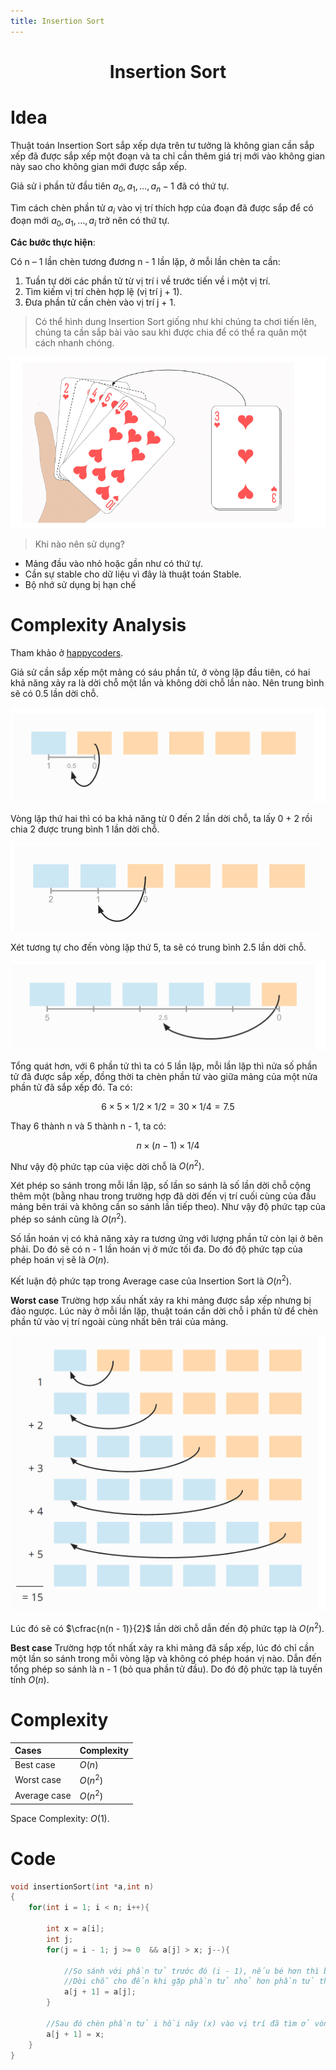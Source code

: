 ```yaml
---
title: Insertion Sort
---
```


<link rel="stylesheet" href="../../main.css">
<div class="bg">
     <center><h1 class="bigtitle">Insertion Sort</h1></center>
</div>

# Idea

Thuật toán Insertion Sort sắp xếp dựa trên tư tưởng là không gian cần sắp xếp đã được sắp xếp một đoạn và ta chỉ cần thêm giá trị mới vào không gian này sao cho không gian mới được sắp xếp.

Giả sử i phần tử đầu tiên $a_0, a_1,…,a_n-1$ đã có thứ tự.

Tìm cách chèn phần tử $a_i$ vào vị trí thích hợp của đoạn đã được sắp để có đoạn mới $a_0, a_1,…,a_i$ trở nên có thứ tự.

**Các bước thực hiện**:

Có n – 1 lần chèn tương đương n - 1 lần lặp, ở mỗi lần chèn ta cần:

1. Tuần tự dời các phần tử từ vị trí i về trước tiến về i một vị trí.
2. Tìm kiếm vị trí chèn hợp lệ (vị trí j + 1).
3. Đưa phần tử cần chèn vào vị trí j + 1.

> Có thể hình dung Insertion Sort giống như khi chúng ta chơi tiến lên, chúng ta cần sắp bài vào sau khi được chia để có thể ra quân một cách nhanh chóng.

<img src = "../img/Sort10.png">

> Khi nào nên sử dụng?

- Mảng đầu vào nhỏ hoặc gần như có thứ tự.
- Cần sự stable cho dữ liệu vì đây là thuật toán Stable.
- Bộ nhớ sử dụng bị hạn chế

# Complexity Analysis

Tham khảo ở [happycoders](https://www.happycoders.eu/algorithms/insertion-sort/).

Giả sử cần sắp xếp một mảng có sáu phần tử, ở vòng lặp đầu tiên, có hai khả năng xảy ra là dời chỗ một lần và không dời chỗ lần nào. Nên trung bình sẽ có 0.5 lần dời chỗ.

<img src = "../img/Sort11.png">

Vòng lặp thứ hai thì có ba khả năng từ 0 đến 2 lần dời chỗ, ta lấy 0 + 2 rồi chia 2 được trung bình 1 lần dời chỗ.

<img src = "../img/Sort12.png">

Xét tương tự cho đến vòng lặp thứ 5, ta sẽ có trung bình 2.5 lần dời chỗ.

<img src = "../img/Sort13.png">

Tổng quát hơn, với 6 phần tử thì ta có 5 lần lặp, mỗi lần lặp thì nửa số phần tử đã được sắp xếp, đồng thời ta chèn phần tử vào giữa mảng của một nửa phần tử đã sắp xếp đó. Ta có:

$$
6 \times 5 \times 1/2 \times 1/2 = 30 \times 1/4 = 7.5
$$

Thay 6 thành n và 5 thành n - 1, ta có:

$$
n \times (n - 1) \times 1/4
$$

Như vậy độ phức tạp của việc dời chỗ là $O(n^2)$.

Xét phép so sánh trong mỗi lần lặp, số lần so sánh là số lần dời chỗ cộng thêm một (bằng nhau trong trường hợp đã dời đến vị trí cuối cùng của đầu mảng bên trái và không cần so sánh lần tiếp theo). Như vậy độ phức tạp của phép so sánh cũng là $O(n^2)$.

Số lần hoán vị có khả năng xảy ra tương ứng với lượng phần tử còn lại ở bên phải. Do đó sẽ có n - 1 lần hoán vị ở mức tối đa. Do đó độ phức tạp của phép hoán vị sẽ là $O(n)$.

Kết luận độ phức tạp trong Average case của Insertion Sort là $O(n^2)$.

**Worst case**
Trường hợp xấu nhất xảy ra khi mảng được sắp xếp nhưng bị đảo ngược. Lúc này ở mỗi lần lặp, thuật toán cần dời chỗ i phần tử để chèn phần tử vào vị trí ngoài cùng nhất bên trái của mảng.

<img src = "../img/Sort14.png">

Lúc đó sẽ có $\cfrac{n(n - 1)}{2}$ lần dời chỗ dẫn đến độ phức tạp là $O(n^2)$.

**Best case**
Trường hợp tốt nhất xảy ra khi mảng đã sắp xếp, lúc đó chỉ cần một lần so sánh trong mỗi vòng lặp và không có phép hoán vị nào. Dẫn đến tổng phép so sánh là n - 1 (bỏ qua phần tử đầu). Do đó độ phức tạp là tuyến tính $O(n)$.

# Complexity

| Cases        | Complexity |
| :----------- | :--------- |
| Best case    | $O(n)$     |
| Worst case   | $O(n^2)$   |
| Average case | $O(n^2)$   |

Space Complexity: $O(1)$.

# Code

```c++
void insertionSort(int *a,int n)
{
    for(int i = 1; i < n; i++){

        int x = a[i];
        int j;
        for(j = i - 1; j >= 0  && a[j] > x; j--){

            //So sánh với phần tử trước đó (i - 1), nếu bé hơn thì bắt đầu dời chỗ.
            //Dời chỗ cho đến khi gặp phần tử nhỏ hơn phần tử thứ i hồi nãy (x).
            a[j + 1] = a[j];
        }

        //Sau đó chèn phần tử i hồi nãy (x) vào vị trí đã tìm ở vòng lặp trên.
        a[j + 1] = x;
    }
}
```
